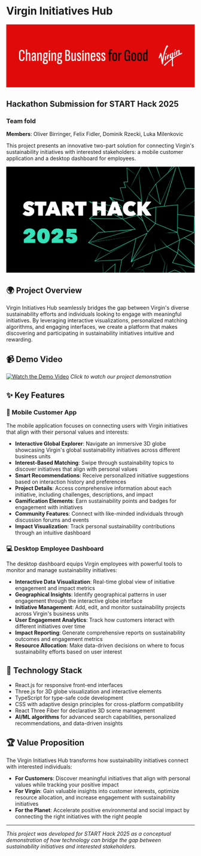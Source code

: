# Virgin Initiatives Hub

![Virgin Initiatives Hub](./virgin.png)

## Hackathon Submission for START Hack 2025
### Team fold
**Members**: Oliver Birringer, Felix Fidler, Dominik Rzecki, Luka Milenkovic

This project presents an innovative two-part solution for connecting Virgin's sustainability initiatives with interested stakeholders: a mobile customer application and a desktop dashboard for employees.

![Start Hack 2025](./starthack.png)

## 🌍 Project Overview

Virgin Initiatives Hub seamlessly bridges the gap between Virgin's diverse sustainability efforts and individuals looking to engage with meaningful initiatives. By leveraging interactive visualizations, personalized matching algorithms, and engaging interfaces, we create a platform that makes discovering and participating in sustainability initiatives intuitive and rewarding.

## 📹 Demo Video

[![Watch the Demo Video](https://img.youtube.com/vi/WlFRKDtHkG4/0.jpg)](https://youtu.be/WlFRKDtHkG4)
*Click to watch our project demonstration*

## ✨ Key Features

### 📱 Mobile Customer App

The mobile application focuses on connecting users with Virgin initiatives that align with their personal values and interests:

- **Interactive Global Explorer**: Navigate an immersive 3D globe showcasing Virgin's global sustainability initiatives across different business units
- **Interest-Based Matching**: Swipe through sustainability topics to discover initiatives that align with personal values
- **Smart Recommendations**: Receive personalized initiative suggestions based on interaction history and preferences
- **Project Details**: Access comprehensive information about each initiative, including challenges, descriptions, and impact
- **Gamification Elements**: Earn sustainability points and badges for engagement with initiatives
- **Community Features**: Connect with like-minded individuals through discussion forums and events
- **Impact Visualization**: Track personal sustainability contributions through an intuitive dashboard

### 💻 Desktop Employee Dashboard

The desktop dashboard equips Virgin employees with powerful tools to monitor and manage sustainability initiatives:

- **Interactive Data Visualization**: Real-time global view of initiative engagement and impact metrics
- **Geographical Insights**: Identify geographical patterns in user engagement through the interactive globe interface
- **Initiative Management**: Add, edit, and monitor sustainability projects across Virgin's business units
- **User Engagement Analytics**: Track how customers interact with different initiatives over time
- **Impact Reporting**: Generate comprehensive reports on sustainability outcomes and engagement metrics
- **Resource Allocation**: Make data-driven decisions on where to focus sustainability efforts based on user interest

## 🚀 Technology Stack

- React.js for responsive front-end interfaces
- Three.js for 3D globe visualization and interactive elements
- TypeScript for type-safe code development
- CSS with adaptive design principles for cross-platform compatibility
- React Three Fiber for declarative 3D scene management
- **AI/ML algorithms** for advanced search capabilities, personalized recommendations, and data-driven insights

## 🏆 Value Proposition

The Virgin Initiatives Hub transforms how sustainability initiatives connect with interested individuals:

- **For Customers**: Discover meaningful initiatives that align with personal values while tracking your positive impact
- **For Virgin**: Gain valuable insights into customer interests, optimize resource allocation, and increase engagement with sustainability initiatives
- **For the Planet**: Accelerate positive environmental and social impact by connecting the right initiatives with the right people

---

*This project was developed for START Hack 2025 as a conceptual demonstration of how technology can bridge the gap between sustainability initiatives and interested stakeholders.*
